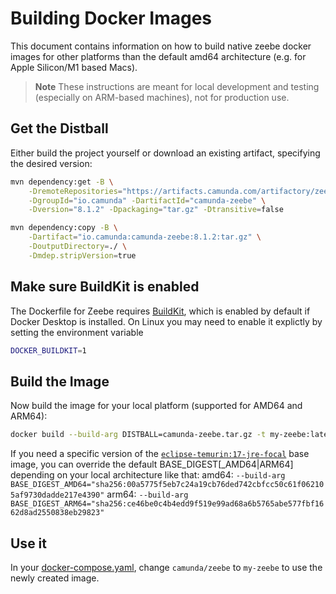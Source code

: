 # Building Docker Images

This document contains information on how to build native zeebe docker images for other platforms than the default amd64 architecture (e.g. for Apple Silicon/M1 based Macs).

> **Note**
> These instructions are meant for local development and testing (especially on ARM-based machines), not for production use.

## Get the Distball

Either build the project yourself or download an existing artifact, specifying the desired version:

```bash
mvn dependency:get -B \
    -DremoteRepositories="https://artifacts.camunda.com/artifactory/zeebe-io/" \
    -DgroupId="io.camunda" -DartifactId="camunda-zeebe" \
    -Dversion="8.1.2" -Dpackaging="tar.gz" -Dtransitive=false

mvn dependency:copy -B \
    -Dartifact="io.camunda:camunda-zeebe:8.1.2:tar.gz" \
    -DoutputDirectory=./ \
    -Dmdep.stripVersion=true
```

## Make sure BuildKit is enabled

The Dockerfile for Zeebe requires [BuildKit](https://docs.docker.com/build/buildkit/#getting-started),
which is enabled by default if Docker Desktop is installed.
On Linux you may need to enable it explictly by setting the environment variable

```bash
DOCKER_BUILDKIT=1
```

## Build the Image

Now build the image for your local platform (supported for AMD64 and ARM64):

```bash
docker build --build-arg DISTBALL=camunda-zeebe.tar.gz -t my-zeebe:latest .
```

If you need a specific version of the [`eclipse-temurin:17-jre-focal`](https://hub.docker.com/layers/library/eclipse-temurin/17-jre-focal/images/sha256-e7fe469c4e729ff0ed6ff464f41eaff0e4cb9b6fe7efe71754d8935c8118eb87?context=explore) base image,
you can override the default BASE_DIGEST[_AMD64|ARM64] depending on your local architecture like that:
amd64: `--build-arg BASE_DIGEST_AMD64="sha256:00a5775f5eb7c24a19cb76ded742cbfcc50c61f062105af9730dadde217e4390"`
arm64: `--build-arg BASE_DIGEST_ARM64="sha256:ce46be0c4b4edd9f519e99ad68a6b5765abe577fbf1662d8ad2550838eb29823"`

## Use it

In your [docker-compose.yaml](../docker/compose/docker-compose.yaml), change `camunda/zeebe` to `my-zeebe` to use the newly created image.
